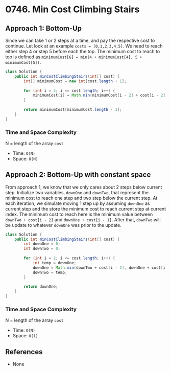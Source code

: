 # 0746. Min Cost Climbing Stairs

## Approach 1: Bottom-Up
Since we can take 1 or 2 steps at a time, and pay the respective cost to continue. Let look at an example `costs = [0,1,2,3,4,5]`. We need to reach either step 4 or step 5 before each the top. The minimum cost to reach to top is defined as `minimumCost[6] = min(4 + minimumCost[4], 5 + minimumCost[5])`.

```Java
class Solution {
    public int minCostClimbingStairs(int[] cost) {
        int[] minimumCost = new int[cost.length + 1];
        
        for (int i = 2; i <= cost.length; i++) {
            minimumCost[i] = Math.min(minimumCost[i - 2] + cost[i - 2], minimumCost[i - 1] + cost[i - 1]);
        }
        
        return minimumCost[minimumCost.length - 1];
    }
}
```

### Time and Space Complexity

N = length of the array `cost`
- Time: `O(N)`
- Space: `O(N)`

## Approach 2: Bottom-Up with constant space
From approach 1, we know that we only cares about 2 steps below current step. Initialize two variables, `downOne` and `downTwo`, that represent the minimum cost to reach one step and two step below the current step. At each iteration, we simulate moving 1 step up by assuming `downOne` as current step and the store the minimum cost to reach current step at current index. The minimum cost to reach here is the minimum value between `downTwo + cost[i - 2]` and `downOne + cost[i - 1]`. After that, `downTwo` will be update to whatever `downOne` was prior to the update.

```Java
class Solution {
    public int minCostClimbingStairs(int[] cost) {
        int downOne = 0;
        int downTwo = 0;
        
        for (int i = 2; i <= cost.length; i++) {
            int temp = downOne;
            downOne = Math.min(downTwo + cost[i - 2], downOne + cost[i - 1]);
            downTwo = temp;
        }
        
        return downOne;
    }
}
```

### Time and Space Complexity

N = length of the array `cost`
- Time: `O(N)`
- Space: `O(1)`

## References
- None